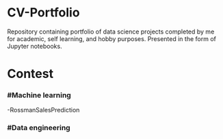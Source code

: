 # CV-Portfolio
Repository containing portfolio of data science projects completed by me for academic, self learning, and hobby purposes. Presented in the form of Jupyter notebooks.
# Contest
### #Machine learning
-RossmanSalesPrediction

### #Data engineering
